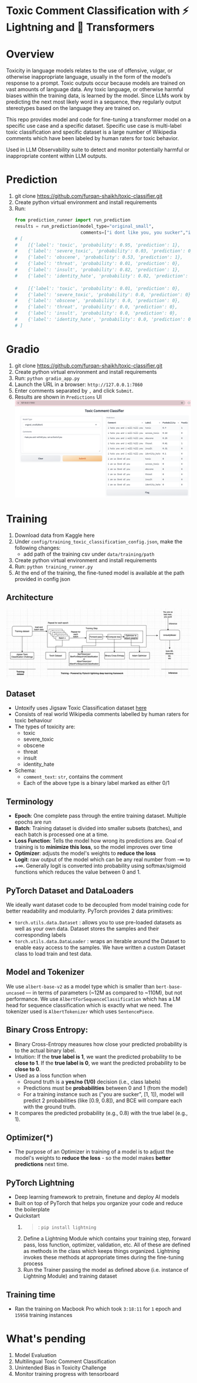 # Toxic Comment Classification with ⚡ Lightning and 🤗 Transformers

# Overview
Toxicity in language models relates to the use of offensive, vulgar, or otherwise inappropriate language, usually in the form of the model’s response to a prompt. Toxic outputs occur because models are trained on vast amounts of language data. Any toxic language, or otherwise harmful biases within the training data, is learned by the model. Since LLMs work by predicting the next most likely word in a sequence, they regularly output stereotypes based on the language they are trained on.

This repo provides model and code for fine-tuning a transformer model on a specific use case and a specific dataset. Specific use case is multi-label toxic classification and specific dataset is a large number of Wikipedia comments which have been labeled by human raters for toxic behavior. 

Used in LLM Observability suite to detect and monitor potentially harmful or inappropriate content within LLM outputs.

# Prediction
1. git clone https://github.com/furqan-shaikh/toxic-classifier.git
2. Create python virtual environment and install requirements
3. Run:
   ```python
   from prediction_runner import run_prediction
   results = run_prediction(model_type="original_small",
                            comments=["i dont like you, you sucker","i like you"])
   # [
   #    [{'label': 'toxic', 'probability': 0.95, 'prediction': 1},
   #    {'label': 'severe_toxic', 'probability': 0.03, 'prediction': 0}, 
   #    {'label': 'obscene', 'probability': 0.53, 'prediction': 1},
   #    {'label': 'threat', 'probability': 0.01, 'prediction': 0},
   #    {'label': 'insult', 'probability': 0.82, 'prediction': 1},
   #    {'label': 'identity_hate', 'probability': 0.02, 'prediction': 0}],
   
   #    [{'label': 'toxic', 'probability': 0.01, 'prediction': 0},
   #    {'label': 'severe_toxic', 'probability': 0.0, 'prediction': 0}, 
   #    {'label': 'obscene', 'probability': 0.0, 'prediction': 0},
   #    {'label': 'threat', 'probability': 0.0, 'prediction': 0},
   #    {'label': 'insult', 'probability': 0.0, 'prediction': 0},
   #    {'label': 'identity_hate', 'probability': 0.0, 'prediction': 0}]
   # ]
   ```

# Gradio
1. git clone https://github.com/furqan-shaikh/toxic-classifier.git
2. Create python virtual environment and install requirements
3. Run: `python gradio_app.py`
4. Launch the URL in a browser: `http://127.0.0.1:7860`
5. Enter comments separated by `,` and click `Submit`.
6. Results are shown in `Predictions` UI
![gradio.png](docs/gradio.png)

# Training
1. Download data from Kaggle here
2. Under `config/training_toxic_classification_config.json`, make the following changes:
    - add path of the training csv under `data/training/path`
3. Create python virtual environment and install requirements
4. Run: `python training_runner.py`
5. At the end of the training, the fine-tuned model is available at the path provided in config json

## Architecture
![untoxify_architecture.png](docs/untoxify_architecture.png)

## Dataset
- Untoxify uses Jigsaw Toxic Classification dataset [here](https://www.kaggle.com/competitions/jigsaw-toxic-comment-classification-challenge)
- Consists of real world Wikipedia comments labelled by human raters for toxic behaviour
- The types of toxicity are:
    - toxic
    - severe_toxic
    - obscene
    - threat
    - insult
    - identity_hate
- Schema:
    - `comment_text`: `str`, contains the comment
    - Each of the above type is a binary label marked as either 0/1

## Terminology
- **Epoch**: One complete pass through the entire training dataset. Multiple epochs are run
- **Batch**: Training dataset is divided into smaller subsets (batches), and each batch is processed one at a time.
- **Loss Function**: Tells the model how wrong its predictions are. Goal of training is to **minimize this loss**, so the model improves over time
- **Optimizer**: adjusts the model's weights to **reduce the loss**
- **Logit**: raw output of the model which can be any real number from -∞ to +∞. Generally logit is converted into probability using softmax/sigmoid functions which reduces the value between 0 and 1.

## PyTorch Dataset and DataLoaders
We ideally want dataset code to be decoupled from model training code for better readability and modularity. PyTorch provides 2 data primitives:
  - `torch.utils.data.Dataset` : allows you to use pre-loaded datasets as well as your own data. Dataset stores the samples and their corresponding labels 
  - `torch.utils.data.DataLoader` : wraps an iterable around the Dataset to enable easy access to the samples.
We have written a custom Dataset class to load train and test data. 

## Model and Tokenizer
We use `albert-base-v2` as a model type which is smaller than `bert-base-uncased` — in terms of parameters (~12M as compared to ~110M), but not performance. We use `AlbertForSequenceClassification` which has a LM head for sequence classification which is exactly what we need. The tokenizer used is `AlbertTokenizer` which uses `SentencePiece`.

## Binary Cross Entropy:
 - Binary Cross-Entropy measures how close your predicted probability is to the actual binary label.
 - Intuition: If the **true label is 1**, we want the predicted probability to be **close to 1**.  If the **true label is 0**, we want the predicted probability to be **close to 0**.
 - Used as a loss function when
    - Ground truth is a **yes/no (1/0)** decision (i.e., class labels)
    - Predictions must be **probabilities** between 0 and 1 (from the model)
    - For a training instance such as ("you are sucker", [1, 1]), model will predict 2 probabilities (like [0.9, 0.8]), and BCE will compare each with the ground truth.
 - It compares the predicted probability (e.g., 0.8) with the true label (e.g., 1).

## Optimizer(*)
- The purpose of an Optimizer in training of a model is to adjust the model's weights to **reduce the loss** - so the model makes **better predictions** next time.

## PyTorch Lightning
- Deep learning framework to pretrain, finetune and deploy AI models
- Built on top of PyTorch that helps you organize your code and reduce the boilerplate
- Quickstart
    1. >: `pip install lightning`
    2. Define a Lightning Module which contains your training step, forward pass, loss function, optimizer, validation, etc. All of these are defined as methods in the class which keeps things organized. Lightning invokes these methods at appropriate times during the fine-tuning process
    3. Run the Trainer passing the model as defined above (i.e. instance of Lightning Module) and training dataset

## Training time
- Ran the training on Macbook Pro which took `3:18:11` for `1` epoch and `15958` training instances

# What's pending
1. Model Evaluation
2. Multilingual Toxic Comment Classification
3. Unintended Bias in Toxicity Challenge
4. Monitor training progress with tensorboard